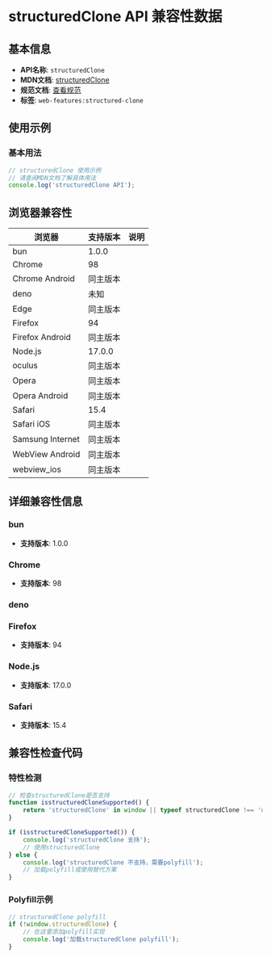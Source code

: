 # structuredClone API 兼容性数据

## 基本信息

- **API名称**: `structuredClone`
- **MDN文档**: [structuredClone](https://developer.mozilla.org/docs/Web/API/Window/structuredClone)
- **规范文档**: [查看规范](https://html.spec.whatwg.org/multipage/structured-data.html#dom-structuredclone)
- **标签**: `web-features:structured-clone`

## 使用示例

### 基本用法

```javascript
// structuredClone 使用示例
// 请查阅MDN文档了解具体用法
console.log('structuredClone API');
```

## 浏览器兼容性

| 浏览器 | 支持版本 | 说明 |
|--------|----------|------|
| bun | 1.0.0 |  |
| Chrome | 98 |  |
| Chrome Android | 同主版本 |  |
| deno | 未知 |  |
| Edge | 同主版本 |  |
| Firefox | 94 |  |
| Firefox Android | 同主版本 |  |
| Node.js | 17.0.0 |  |
| oculus | 同主版本 |  |
| Opera | 同主版本 |  |
| Opera Android | 同主版本 |  |
| Safari | 15.4 |  |
| Safari iOS | 同主版本 |  |
| Samsung Internet | 同主版本 |  |
| WebView Android | 同主版本 |  |
| webview_ios | 同主版本 |  |

## 详细兼容性信息

### bun

- **支持版本**: 1.0.0

### Chrome

- **支持版本**: 98

### deno


### Firefox

- **支持版本**: 94

### Node.js

- **支持版本**: 17.0.0

### Safari

- **支持版本**: 15.4

## 兼容性检查代码

### 特性检测

```javascript
// 检查structuredClone是否支持
function isstructuredCloneSupported() {
    return 'structuredClone' in window || typeof structuredClone !== 'undefined';
}

if (isstructuredCloneSupported()) {
    console.log('structuredClone 支持');
    // 使用structuredClone
} else {
    console.log('structuredClone 不支持，需要polyfill');
    // 加载polyfill或使用替代方案
}
```

### Polyfill示例

```javascript
// structuredClone polyfill
if (!window.structuredClone) {
    // 在这里添加polyfill实现
    console.log('加载structuredClone polyfill');
}
```

